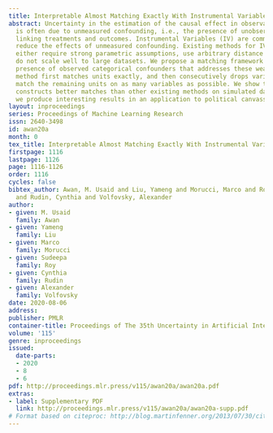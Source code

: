 ```yaml
---
title: Interpretable Almost Matching Exactly With Instrumental Variables
abstract: Uncertainty in the estimation of the causal effect in observational studies
  is often due to unmeasured confounding, i.e., the presence of unobserved covariates
  linking treatments and outcomes. Instrumental Variables (IV) are commonly used to
  reduce the effects of unmeasured confounding. Existing methods for IV estimation
  either require strong parametric assumptions, use arbitrary distance metrics, or
  do not scale well to large datasets. We propose a matching framework for IV in the
  presence of observed categorical confounders that addresses these weaknesses. Our
  method first matches units exactly, and then consecutively drops variables to approximately
  match the remaining units on as many variables as possible. We show that our algorithm
  constructs better matches than other existing methods on simulated datasets, and
  we produce interesting results in an application to political canvassing.
layout: inproceedings
series: Proceedings of Machine Learning Research
issn: 2640-3498
id: awan20a
month: 0
tex_title: Interpretable Almost Matching Exactly With Instrumental Variables
firstpage: 1116
lastpage: 1126
page: 1116-1126
order: 1116
cycles: false
bibtex_author: Awan, M. Usaid and Liu, Yameng and Morucci, Marco and Roy, Sudeepa
  and Rudin, Cynthia and Volfovsky, Alexander
author:
- given: M. Usaid
  family: Awan
- given: Yameng
  family: Liu
- given: Marco
  family: Morucci
- given: Sudeepa
  family: Roy
- given: Cynthia
  family: Rudin
- given: Alexander
  family: Volfovsky
date: 2020-08-06
address: 
publisher: PMLR
container-title: Proceedings of The 35th Uncertainty in Artificial Intelligence Conference
volume: '115'
genre: inproceedings
issued:
  date-parts:
  - 2020
  - 8
  - 6
pdf: http://proceedings.mlr.press/v115/awan20a/awan20a.pdf
extras:
- label: Supplementary PDF
  link: http://proceedings.mlr.press/v115/awan20a/awan20a-supp.pdf
# Format based on citeproc: http://blog.martinfenner.org/2013/07/30/citeproc-yaml-for-bibliographies/
---
```

